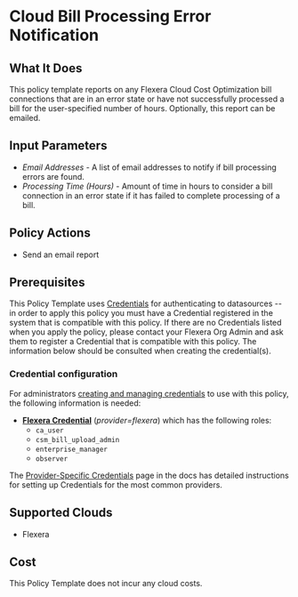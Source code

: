 # Cloud Bill Processing Error Notification

## What It Does

This policy template reports on any Flexera Cloud Cost Optimization bill connections that are in an error state or have not successfully processed a bill for the user-specified number of hours. Optionally, this report can be emailed.

## Input Parameters

- *Email Addresses* - A list of email addresses to notify if bill processing errors are found.
- *Processing Time (Hours)* - Amount of time in hours to consider a bill connection in an error state if it has failed to complete processing of a bill.

## Policy Actions

- Send an email report

## Prerequisites

This Policy Template uses [Credentials](https://docs.flexera.com/flexera/EN/Automation/ManagingCredentialsExternal.htm) for authenticating to datasources -- in order to apply this policy you must have a Credential registered in the system that is compatible with this policy. If there are no Credentials listed when you apply the policy, please contact your Flexera Org Admin and ask them to register a Credential that is compatible with this policy. The information below should be consulted when creating the credential(s).

### Credential configuration

For administrators [creating and managing credentials](https://docs.flexera.com/flexera/EN/Automation/ManagingCredentialsExternal.htm) to use with this policy, the following information is needed:

- [**Flexera Credential**](https://docs.flexera.com/flexera/EN/Automation/ProviderCredentials.htm) (*provider=flexera*) which has the following roles:
  - `ca_user`
  - `csm_bill_upload_admin`
  - `enterprise_manager`
  - `observer`

The [Provider-Specific Credentials](https://docs.flexera.com/flexera/EN/Automation/ProviderCredentials.htm) page in the docs has detailed instructions for setting up Credentials for the most common providers.

## Supported Clouds

- Flexera

## Cost

This Policy Template does not incur any cloud costs.

